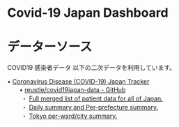 # Covid-19 Japan Dashboard

# データーソース
COVID19 感染者データ
以下の二次データを利用しています。

• [Coronavirus Disease (COVID-19) Japan Tracker](https://covid19japan.com/) \
　　• [reustle/covid19japan-data - GitHub](https://github.com/reustle/covid19japan-data/)\
　　  ・ [Full merged list of patient data for all of Japan.](https://data.covid19japan.com/patient_data/latest.json)　\
　　  ・ [Daily summary and Per-prefecture summary.](https://data.covid19japan.com/summary/latest.json)\
　　  ・ [Tokyo per-ward/city summary.](https://data.covid19japan.com/tokyo/counts.json)
